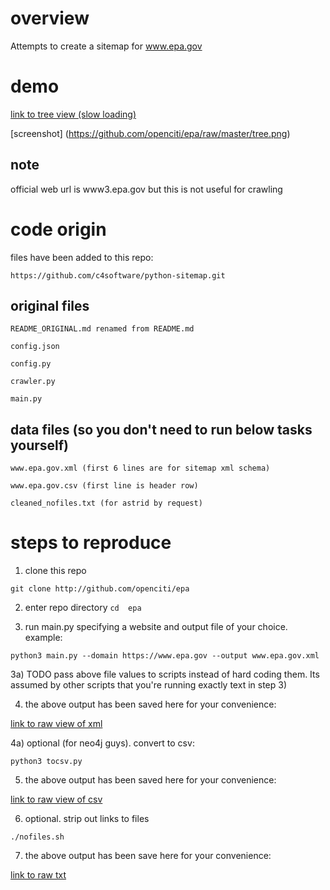 # overview

Attempts to create a sitemap for www.epa.gov

# demo

[link to tree view (slow loading)](http://52.60.90.44/~ubuntu/)

[screenshot] (https://github.com/openciti/epa/raw/master/tree.png)


## note

official web url is www3.epa.gov but this is not useful for crawling

# code origin

files have been added to this repo:

	https://github.com/c4software/python-sitemap.git

## original files

	README_ORIGINAL.md renamed from README.md
	
	config.json

	config.py

	crawler.py

	main.py

## data files (so you don't need to run below tasks yourself)

	www.epa.gov.xml (first 6 lines are for sitemap xml schema)
 
	www.epa.gov.csv (first line is header row)

	cleaned_nofiles.txt (for astrid by request)


# steps to reproduce

1) clone this repo

`git clone http://github.com/openciti/epa`

2) enter repo directory
`cd  epa`

3) run main.py specifying a website and output file of your choice. example:

`python3 main.py --domain https://www.epa.gov --output www.epa.gov.xml`

3a) TODO pass above file values to scripts instead of hard coding them. Its assumed by other scripts that you're running exactly text in step 3) 

4) the above output has been saved here for your convenience:

[link to raw view of xml](https://raw.githubusercontent.com/openciti/epa/master/www.epa.gov.xml)

4a) optional (for neo4j guys). convert to csv:

`python3 tocsv.py`

5) the above output has been saved here for your convenience:

[link to raw view of csv](https://raw.githubusercontent.com/openciti/epa/master/www.epa.gov.csv)

6) optional. strip out links to files

`./nofiles.sh`

7) the above output has been save here for your convenience:

[link to raw txt](https://raw.githubusercontent.com/openciti/epa/master/cleaned_nofiles.txt)




